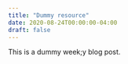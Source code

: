 ```yaml
---
title: "Dummy resource"
date: 2020-08-24T00:00:00-04:00
draft: false
---
```

This is a dummy week;y blog post.
